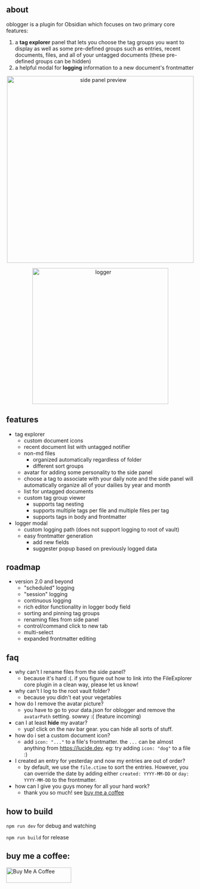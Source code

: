 ## about

oblogger is a plugin for Obsidian which focuses on two primary core features:
1. a **tag explorer** panel that lets you choose the tag groups you want to display as well as some pre-defined groups such as entries, recent documents, files, and all of your untagged documents (these pre-defined groups can be hidden)
2. a helpful modal for **logging** information to a new document's frontmatter

<p align="center">
    <img width="500" alt="side panel preview" src="https://github.com/loftTech/obsidian-oblogger/assets/1900880/4103f8c6-28d3-4c03-98ca-f200262ab581">
</p>
<p align="center">
    <img width="364" alt="logger" src="https://github.com/loftTech/obsidian-oblogger/assets/1900880/43a4e169-2242-4d1c-a364-08de3ec9bcbf">
</p>

## features

- tag explorer
  - custom document icons
  - recent document list with untagged notifier
  - non-md files 
    - organized automatically regardless of folder
    - different sort groups
  - avatar for adding some personality to the side panel
  - choose a tag to associate with your daily note and the side panel will automatically organize all of your dailies by year and month
  - list for untagged documents
  - custom tag group viewer
    - supports tag nesting
    - supports multiple tags per file and multiple files per tag
    - supports tags in body and frontmatter
- logger modal
  - custom logging path (does not support logging to root of vault)
  - easy frontmatter generation
    - add new fields
    - suggester popup based on previously logged data

## roadmap

- version 2.0 and beyond
  - "scheduled" logging
  - "session" logging
  - continuous logging
  - rich editor functionality in logger body field
  - sorting and pinning tag groups
  - renaming files from side panel
  - control/command click to new tab
  - multi-select
  - expanded frontmatter editing

## faq

- why can't I rename files from the side panel?
  - because it's hard :(. if you figure out how to link into the FileExplorer core plugin in a clean way, please let us know!
- why can't I log to the root vault folder?
  - because you didn't eat your vegetables
- how do I remove the avatar picture?
  - you have to go to your data.json for oblogger and remove the `avatarPath` setting. sowwy :( (feature incoming)
- can I at least **hide** my avatar?
  - yup! click on the nav bar gear. you can hide all sorts of stuff.
- how do i set a custom document icon?
  - add `icon: "..."` to a file's frontmatter. the `...` can be almost anything from https://lucide.dev. eg: try adding `icon: "dog"` to a file :)
- I created an entry for yesterday and now my entries are out of order?
  - by default, we use the `file.ctime` to sort the entries. However, you can override the date by adding either `created: YYYY-MM-DD` or `day: YYYY-MM-DD` to the frontmatter.
- how can I give you guys money for all your hard work?
  - thank you so much! see [buy me a coffee](#buy-me-a-coffee)

## how to build

`npm run dev` for debug and watching

`npm run build` for release

## buy me a coffee:

<a href="https://www.buymeacoffee.com/lofttech" target="_blank"><img src="https://cdn.buymeacoffee.com/buttons/default-blue.png" alt="Buy Me A Coffee" height="41" width="174"></a>
